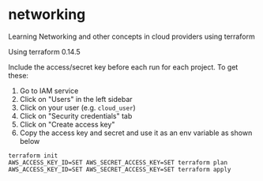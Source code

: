 # networking

Learning Networking and other concepts in cloud providers using terraform

Using terraform 0.14.5

Include the access/secret key before each run for each project. To get these:

1. Go to IAM service
2. Click on "Users" in the left sidebar
3. Click on your user (e.g. `cloud_user`)
4. Click on "Security credentials" tab
5. Click on "Create access key"
6. Copy the access key and secret and use it as an env variable as shown below

```
terraform init
AWS_ACCESS_KEY_ID=SET AWS_SECRET_ACCESS_KEY=SET terraform plan
AWS_ACCESS_KEY_ID=SET AWS_SECRET_ACCESS_KEY=SET terraform apply
```
